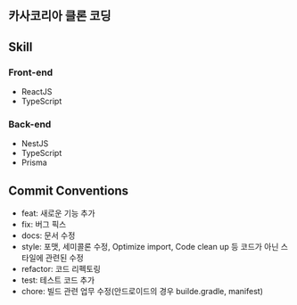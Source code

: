 ## 카사코리아 클론 코딩

## Skill
### Front-end
- ReactJS
- TypeScript

### Back-end
- NestJS
- TypeScript
- Prisma

## Commit Conventions
- feat: 새로운 기능 추가
- fix: 버그 픽스 
- docs: 문서 수정
- style: 포맷,  세미콜론 수정, Optimize import, Code clean up 등 코드가 아닌 스타일에 관련된 수정
- refactor: 코드 리펙토링
- test: 테스트 코드 추가
- chore: 빌드 관련 업무 수정(안드로이드의 경우 builde.gradle, manifest)